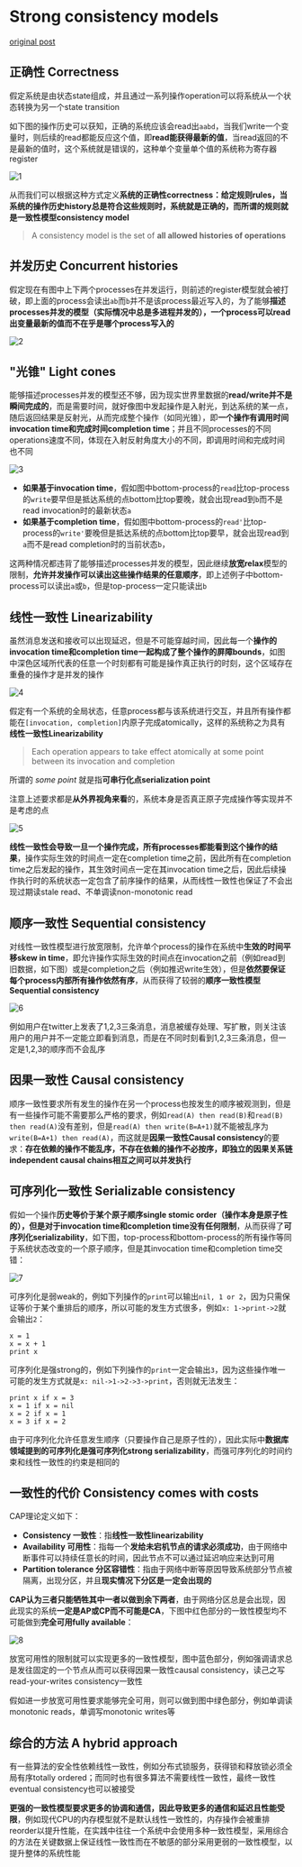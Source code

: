 # Strong consistency models

[original post](https://aphyr.com/posts/313-strong-consistency-models)

## 正确性 Correctness

假定系统是由状态state组成，并且通过一系列操作operation可以将系统从一个状态转换为另一个state transition

如下图的操作历史可以获知，正确的系统应该会read出`aabd`，当我们write一个变量时，则后续的read都能反应这个值，即**read能获得最新的值**，当read返回的不是最新的值时，这个系统就是错误的，这种单个变量单个值的系统称为寄存器register

![1](images/short1.png)

从而我们可以根据这种方式定义**系统的正确性correctness：给定规则rules，当系统的操作历史history总是符合这些规则时，系统就是正确的，而所谓的规则就是一致性模型consistency model**

> A consistency model is the set of **all allowed histories of operations**

## 并发历史 Concurrent histories

假定现在有图中上下两个processes在并发运行，则前述的register模型就会被打破，即上面的process会读出`ab`而`b`并不是该process最近写入的，为了能够**描述processes并发的模型（实际情况中总是多进程并发的），一个process可以read出变量最新的值而不在乎是哪个process写入的**

![2](images/short2.png)

## "光锥" Light cones

能够描述processes并发的模型还不够，因为现实世界里数据的**read/write并不是瞬间完成的**，而是需要时间，就好像图中发起操作是入射光，到达系统的某一点，随后返回结果是反射光，从而完成整个操作（如同光锥），即**一个操作有调用时间invocation time和完成时间completion time**；并且不同processes的不同operations速度不同，体现在入射反射角度大小的不同，即调用时间和完成时间也不同

![3](images/short3.png)

- **如果基于invocation time**，假如图中bottom-process的`read`比top-process的`write`要早但是抵达系统的点bottom比top要晚，就会出现read到`b`而不是read invocation时的最新状态`a`
- **如果基于completion time**，假如图中bottom-process的`read'`比top-process的`write'`要晚但是抵达系统的点bottom比top要早，就会出现read到`a`而不是read completion时的当前状态`b`，

这两种情况都违背了能够描述processes并发的模型，因此继续**放宽relax**模型的限制，**允许并发操作可以读出这些操作结果的任意顺序**，即上述例子中bottom-process可以读出`a`或`b`，但是top-process一定只能读出`b`

## 线性一致性 Linearizability

虽然消息发送和接收可以出现延迟，但是不可能穿越时间，因此每一个**操作的invocation time和completion time一起构成了整个操作的屏障bounds**，如图中深色区域所代表的任意一个时刻都有可能是操作真正执行的时刻，这个区域存在重叠的操作才是并发的操作

![4](images/short4.png)

假定有一个系统的全局状态，任意process都与该系统进行交互，并且所有操作都能在`[invocation, completion]`内原子完成atomically，这样的系统称之为具有**线性一致性Linearizability**

> Each operation appears to take effect atomically at some point between its invocation and completion

所谓的 *some point* 就是指**可串行化点serialization point**

注意上述要求都是**从外界视角来看**的，系统本身是否真正原子完成操作等实现并不是考虑的点

![5](images/short5.png)

**线性一致性会导致一旦一个操作完成，所有processes都能看到这个操作的结果**，操作实际生效的时间点一定在completion time之前，因此所有在completion time之后发起的操作，其生效时间点一定在其invocation time之后，因此后续操作执行时的系统状态一定包含了前序操作的结果，从而线性一致性也保证了不会出现过期读stale read、不单调读non-monotonic read

## 顺序一致性 Sequential consistency

对线性一致性模型进行放宽限制，允许单个process的操作在系统中**生效的时间平移skew in time**，即允许操作实际生效的时间点在invocation之前（例如read到旧数据，如下图）或是completion之后（例如推迟write生效），但是**依然要保证每个process内部所有操作依然有序**，从而获得了较弱的**顺序一致性模型Sequential consistency**

![6](images/short6.png)

例如用户在twitter上发表了1,2,3三条消息，消息被缓存处理、写扩散，则关注该用户的用户并不一定能立即看到消息，而是在不同时刻看到1,2,3三条消息，但一定是1,2,3的顺序而不会乱序

## 因果一致性 Causal consistency

顺序一致性要求所有发生的操作在另一个process也按发生的顺序被观测到，但是有一些操作可能不需要那么严格的要求，例如`read(A) then read(B)`和`read(B) then read(A)`没有差别，但是`read(A) then write(B=A+1)`就不能被乱序为`write(B=A+1) then read(A)`，而这就是**因果一致性Causal consistency**的要求：**存在依赖的操作不能乱序，不存在依赖的操作不必按序，即独立的因果关系链independent causal chains相互之间可以并发执行**

## 可序列化一致性 Serializable consistency

假如一个操作**历史等价于某个原子顺序single stomic order（操作本身是原子性的），但是对于invocation time和completion time没有任何限制**，从而获得了**可序列化serializability**，如下图，top-process和bottom-process的所有操作等同于系统状态改变的一个原子顺序，但是其invocation time和completion time交错：

![7](images/short7.png)

可序列化是弱weak的，例如下列操作的`print`可以输出`nil, 1 or 2`，因为只需保证等价于某个重排后的顺序，所以可能的发生方式很多，例如`x: 1->print->2`就会输出`2`：

```text
x = 1
x = x + 1
print x
```

可序列化是强strong的，例如下列操作的`print`一定会输出`3`，因为这些操作唯一可能的发生方式就是`x: nil->1->2->3->print`，否则就无法发生：

```text
print x if x = 3
x = 1 if x = nil
x = 2 if x = 1
x = 3 if x = 2
```

由于可序列化允许任意发生顺序（只要操作自己是原子性的），因此实际中**数据库领域提到的可序列化是强可序列化strong serializability**，而强可序列化的时间约束和线性一致性的约束是相同的

## 一致性的代价 Consistency comes with costs

CAP理论定义如下：

- **Consistency 一致性**：指**线性一致性linearizability**
- **Availability 可用性**：指每一个**发给未宕机节点的请求必须成功**，由于网络中断事件可以持续任意长的时间，因此节点不可以通过延迟响应来达到可用
- **Partition tolerance 分区容错性**：指由于网络中断等原因导致系统部分节点被隔离，出现分区，并且**现实情况下分区是一定会出现的**

**CAP认为三者只能牺牲其中一者以做到余下两者**，由于网络分区总是会出现，因此现实的系统**一定是AP或CP而不可能是CA**，下图中红色部分的一致性模型均不可能做到**完全可用fully available**：

![8](images/short8.png)

放宽可用性的限制就可以实现更多的一致性模型，图中蓝色部分，例如强调请求总是发往固定的一个节点从而可以获得因果一致性causal consistency，读己之写read-your-writes consistency一致性

假如进一步放宽可用性要求能够完全可用，则可以做到图中绿色部分，例如单调读monotonic reads，单调写monotonic writes等

## 综合的方法 A hybrid approach

有一些算法的安全性依赖线性一致性，例如分布式锁服务，获得锁和释放锁必须全局有序totally ordered；而同时也有很多算法不需要线性一致性，最终一致性eventual consistency也可以被接受

**更强的一致性模型要求更多的协调和通信，因此导致更多的通信和延迟且性能受限**，例如现代CPU的内存模型就不是默认线性一致性的，内存操作会被重排reorder以提升性能，在实践中往往一个系统中会使用多种一致性模型，采用综合的方法在关键数据上保证线性一致性而在不敏感的部分采用更弱的一致性模型，以提升整体的系统性能

